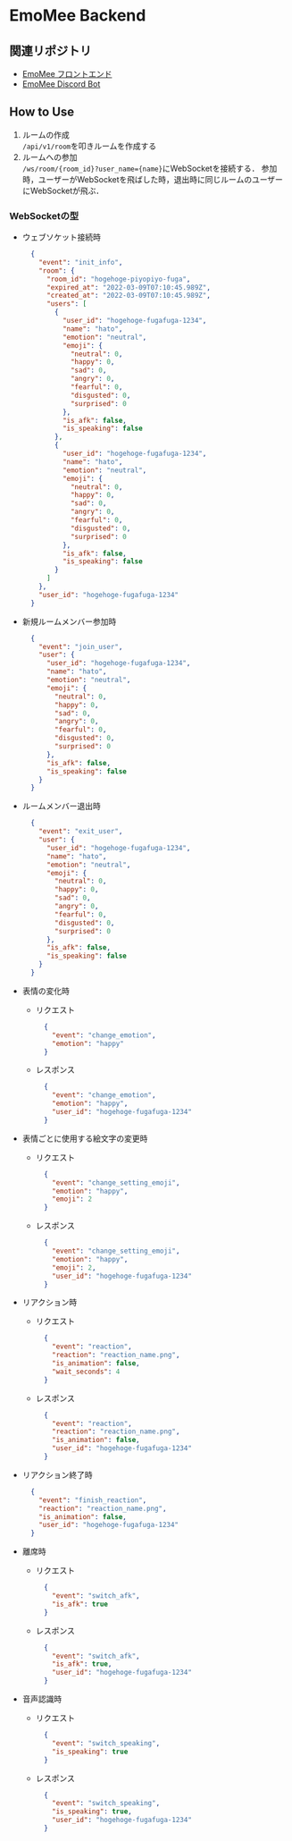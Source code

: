 # EmoMee Backend

## 関連リポジトリ
- [EmoMee フロントエンド](https://github.com/Kyutech-C3/EmoMee-frontend)
- [EmoMee Discord Bot](https://github.com/Kyutech-C3/EmoMee-discord-bot)

## How to Use
1. ルームの作成  
    `/api/v1/room`を叩きルームを作成する
2. ルームへの参加  
    `/ws/room/{room_id}?user_name={name}`にWebSocketを接続する．
    参加時，ユーザーがWebSocketを飛ばした時，退出時に同じルームのユーザーにWebSocketが飛ぶ．

### WebSocketの型
- ウェブソケット接続時
  ```json
    {
      "event": "init_info",
      "room": {
        "room_id": "hogehoge-piyopiyo-fuga",
        "expired_at": "2022-03-09T07:10:45.989Z",
        "created_at": "2022-03-09T07:10:45.989Z",
        "users": [
          {
            "user_id": "hogehoge-fugafuga-1234",
            "name": "hato",
            "emotion": "neutral",
            "emoji": {
              "neutral": 0,
              "happy": 0,
              "sad": 0,
              "angry": 0,
              "fearful": 0,
              "disgusted": 0,
              "surprised": 0
            },
            "is_afk": false,
            "is_speaking": false
          },
          {
            "user_id": "hogehoge-fugafuga-1234",
            "name": "hato",
            "emotion": "neutral",
            "emoji": {
              "neutral": 0,
              "happy": 0,
              "sad": 0,
              "angry": 0,
              "fearful": 0,
              "disgusted": 0,
              "surprised": 0
            },
            "is_afk": false,
            "is_speaking": false
          }
        ]
      },
      "user_id": "hogehoge-fugafuga-1234"
    }
  ```

- 新規ルームメンバー参加時
  ```json
    {
      "event": "join_user", 
      "user": {
        "user_id": "hogehoge-fugafuga-1234",
        "name": "hato",
        "emotion": "neutral",
        "emoji": {
          "neutral": 0,
          "happy": 0,
          "sad": 0,
          "angry": 0,
          "fearful": 0,
          "disgusted": 0,
          "surprised": 0
        },
        "is_afk": false,
        "is_speaking": false
      }
    }
  ```

- ルームメンバー退出時
  ```json
    {
      "event": "exit_user",
      "user": {
        "user_id": "hogehoge-fugafuga-1234",
        "name": "hato",
        "emotion": "neutral",
        "emoji": {
          "neutral": 0,
          "happy": 0,
          "sad": 0,
          "angry": 0,
          "fearful": 0,
          "disgusted": 0,
          "surprised": 0
        },
        "is_afk": false,
        "is_speaking": false
      }
    }
  ```

- 表情の変化時
  - リクエスト
    ```json
      {
        "event": "change_emotion",
        "emotion": "happy"
      }
    ```

  - レスポンス
    ```json
      {
        "event": "change_emotion",
        "emotion": "happy",
        "user_id": "hogehoge-fugafuga-1234"
      }
    ```

- 表情ごとに使用する絵文字の変更時
  - リクエスト
    ```json
      {
        "event": "change_setting_emoji",
        "emotion": "happy",
        "emoji": 2
      }
    ```

  - レスポンス
    ```json
      {
        "event": "change_setting_emoji",
        "emotion": "happy",
        "emoji": 2,
        "user_id": "hogehoge-fugafuga-1234"
      }
    ```

- リアクション時
  - リクエスト
    ```json
      {
        "event": "reaction",
        "reaction": "reaction_name.png",
        "is_animation": false,
        "wait_seconds": 4
      }
    ```

  - レスポンス
    ```json
      {
        "event": "reaction",
        "reaction": "reaction_name.png",
        "is_animation": false,
        "user_id": "hogehoge-fugafuga-1234"
      }
    ```

- リアクション終了時
  ```json
    {
      "event": "finish_reaction",
      "reaction": "reaction_name.png",
      "is_animation": false,
      "user_id": "hogehoge-fugafuga-1234"
    }
  ```

- 離席時
  - リクエスト
    ```json
      {
        "event": "switch_afk",
        "is_afk": true
      }
    ```

  - レスポンス
    ```json
      {
        "event": "switch_afk",
        "is_afk": true,
        "user_id": "hogehoge-fugafuga-1234"
      }
    ```

- 音声認識時
  - リクエスト
    ```json
      {
        "event": "switch_speaking",
        "is_speaking": true
      }
    ```

  - レスポンス
    ```json
      {
        "event": "switch_speaking",
        "is_speaking": true,
        "user_id": "hogehoge-fugafuga-1234"
      }
    ```
